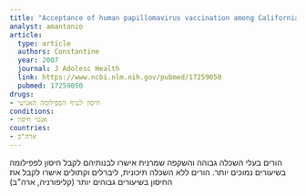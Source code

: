 ```yaml
---
title: "Acceptance of human papillomavirus vaccination among Californian parents of daughters: a representative statewide analysis"
analyst: amantonio
article:
  type: article
  authors: Constantine
  year: 2007
  journal: J Adolesc Health
  link: https://www.ncbi.nlm.nih.gov/pubmed/17259050
  pubmed: 17259050
drugs:
- חיסון לנגיף הפפילומה האנושי
conditions:
- אנטי חיסון
countries:
- ארה"ב
---
```


הורים בעלי השכלה גבוהה והשקפה שמרנית אישרו לבנותיהם לקבל חיסון לפפילומה בשיעורים נמוכים יותר. הורים ללא השכלה תיכונית, ליברלים וקתולים אישרו לקבל את החיסון בשיעורים גבוהים יותר (קליפורניה, ארה"ב)
